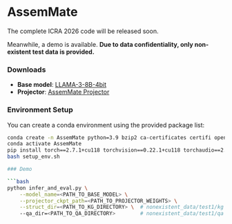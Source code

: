 # AssemMate

The complete ICRA 2026 code will be released soon.  

Meanwhile, a demo is available. **Due to data confidentiality, only non-existent test data is provided.**  

### Downloads

- **Base model**: [LLAMA-3-8B-4bit](https://huggingface.co/unsloth/llama-3-8b-bnb-4bit)  
- **Projector**: [AssemMate Projector](https://huggingface.co/susu0521/AssemMate_projector/tree/main)

### Environment Setup

You can create a conda environment using the provided package list:

```bash
conda create -n AssemMate python=3.9 bzip2 ca-certificates certifi openssl readline sqlite tk xz zlib libffi libgcc-ng libstdcxx-ng -y
conda activate AssemMate
pip install torch==2.7.1+cu118 torchvision==0.22.1+cu118 torchaudio==2.7.1+cu118   --index-url https://download.pytorch.org/whl/cu118
bash setup_env.sh

### Demo

```bash
python infer_and_eval.py \
    --model_name=<PATH_TO_BASE_MODEL> \
    --projector_ckpt_path=<PATH_TO_PROJECTOR_WEIGHTS> \
    --struct_dir=<PATH_TO_KG_DIRECTORY> \  # nonexistent_data/test1/kg
    --qa_dir=<PATH_TO_QA_DIRECTORY>        # nonexistent_data/test1/qa
